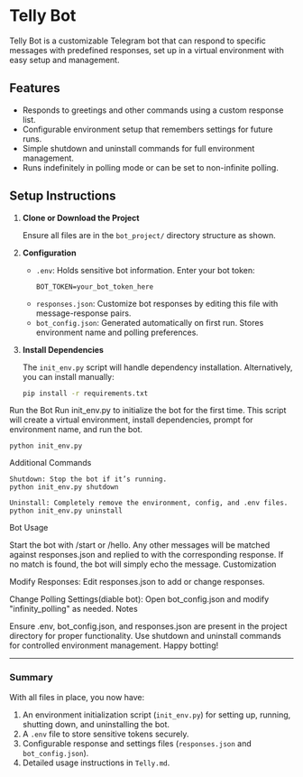 # Telly Bot

Telly Bot is a customizable Telegram bot that can respond to specific messages with predefined responses, set up in a virtual environment with easy setup and management.

## Features

- Responds to greetings and other commands using a custom response list.
- Configurable environment setup that remembers settings for future runs.
- Simple shutdown and uninstall commands for full environment management.
- Runs indefinitely in polling mode or can be set to non-infinite polling.

## Setup Instructions

1. **Clone or Download the Project**
   
   Ensure all files are in the `bot_project/` directory structure as shown.

2. **Configuration**

   - `.env`: Holds sensitive bot information. Enter your bot token:
     ```plaintext
     BOT_TOKEN=your_bot_token_here
     ```
   - `responses.json`: Customize bot responses by editing this file with message-response pairs.
   - `bot_config.json`: Generated automatically on first run. Stores environment name and polling preferences.

3. **Install Dependencies**

   The `init_env.py` script will handle dependency installation. Alternatively, you can install manually:
   ```bash
   pip install -r requirements.txt
Run the Bot
Run init_env.py to initialize the bot for the first time. This script will create a virtual environment, install dependencies, prompt for environment name, and run the bot.
```
python init_env.py
```
Additional Commands
```
Shutdown: Stop the bot if it’s running.
python init_env.py shutdown
```
```
Uninstall: Completely remove the environment, config, and .env files.
python init_env.py uninstall
```
Bot Usage

Start the bot with /start or /hello.
Any other messages will be matched against responses.json and replied to with the corresponding response. If no match is found, the bot will simply echo the message.
Customization

Modify Responses: Edit responses.json to add or change responses.

Change Polling Settings(diable bot): Open bot_config.json and modify "infinity_polling" as needed.
Notes

Ensure .env, bot_config.json, and responses.json are present in the project directory for proper functionality.
Use shutdown and uninstall commands for controlled environment management.
Happy botting!


---

### Summary

With all files in place, you now have:
1. An environment initialization script (`init_env.py`) for setting up, running, shutting down, and uninstalling the bot.
2. A `.env` file to store sensitive tokens securely.
3. Configurable response and settings files (`responses.json` and `bot_config.json`).
4. Detailed usage instructions in `Telly.md`.

